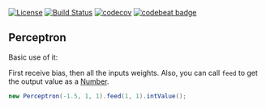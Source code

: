 [![License](https://img.shields.io/badge/license-MIT-green.svg)](https://github.com/elbraulio/neuralnet/blob/master/LICENSE) [![Build Status](https://travis-ci.org/elbraulio/neuralnet.svg?branch=master)](https://travis-ci.org/elbraulio/neuralnet) [![codecov](https://codecov.io/gh/elbraulio/neuralnet/branch/master/graph/badge.svg)](https://codecov.io/gh/elbraulio/neuralnet) [![codebeat badge](https://codebeat.co/badges/270459fc-3a22-4765-80cf-a4f006926a31)](https://codebeat.co/projects/github-com-elbraulio-neuralnet-master)

## Perceptron

Basic use of it:

First receive bias, then all the inputs weights. Also, you can call ```feed``` to get the output value as a [Number](https://docs.oracle.com/javase/8/docs/api/java/lang/Number.html).

~~~java
new Perceptron(-1.5, 1, 1).feed(1, 1).intValue();
~~~

